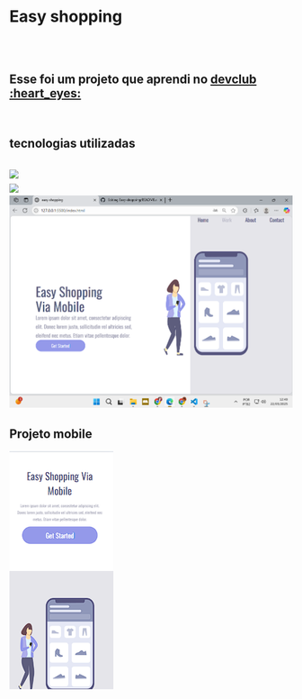 <h1>Easy shopping</h1>
<br>
<br>
<h2>Esse foi um projeto que aprendi no <a href=https://rodolfomori.com.br/devclub">devclub :heart_eyes:</a></h2>
<br>
<h2> tecnologias utilizadas<h2>
<img src="https://img.shields.io/badge/HTML-239120?style=for-the-badge&logo=html5&logoColor=white">
  <br>
<img src="https://img.shields.io/badge/CSS-239120?&style=for-the-badge&logo=css3&logoColor=white">
<br>


<img src="https://github.com/98138023/Easy-shopping/blob/main/assets/Captura%20de%20tela%202025-05-22%20124953.png?raw=true">
<br>
<h2> Projeto mobile</h2>
<img src="https://github.com/98138023/Easy-shopping/blob/main/assets/colocar%20tambem%20no%20git%20hub.png?raw=true">

